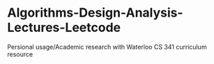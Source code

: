 # Algorithms-Design-Analysis-Lectures-Leetcode
Persional usage/Academic research with Waterloo CS 341 curriculum resource
